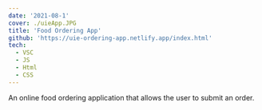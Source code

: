 ```yaml
---
date: '2021-08-1'
cover: ./uieApp.JPG
title: 'Food Ordering App'
github: 'https://uie-ordering-app.netlify.app/index.html'
tech:
  - VSC
  - JS
  - Html
  - CSS
---
```


An online food ordering application that allows the user to submit an order. 